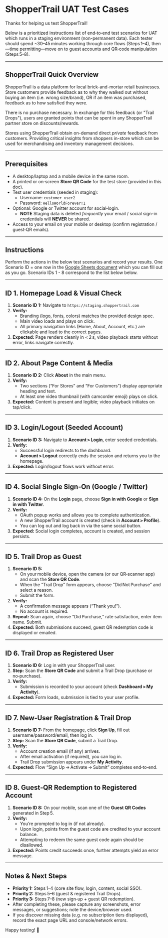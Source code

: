 # ShopperTrail UAT Test Cases

Thanks for helping us test ShopperTrail!

Below is a prioritized instructions list of end‑to‑end test scenarios for UAT which runs in a staging environment (non-permanent data).  Each tester should spend ~30–45 minutes working through core flows (Steps 1–4), then—time permitting—move on to guest accounts and QR‑code manipulation (Steps 5–8).

---

## ShopperTrail Quick Overview

ShopperTrail is a data platform for local brick-and-mortar retail businesses. Store customers provide feedback as to why they walked out without buying an item (i.e. wrong size/brand), OR if an item was purchased, feedback as to how satisfied they were.  

There is no purchase necessary. In exchange for this feedback (or "Trail Drops"), users are granted points that can be spent in any ShopperTrail partner store on discounts/rewards.  

Stores using ShopperTrail obtain on-demand direct *private* feedback from customers. Providing critical insights from shoppers in-store which can be used for merchandising and inventory management decisions. 

---

## Prerequisites

- A desktop/laptop and a mobile device in the same room.  
- A printed or on‑screen **Store QR Code** for the test store (provided in this doc).  
- Test user credentials (seeded in staging):  
  - Username: `customer_user2`  
  - Password: `HelloWorldForever!1`  
- Optional: Google or Twitter account for social‑login. 
    - **NOTE** Staging data is deleted *frequently* your email / social sign-in credentials will **NEVER** be shared. 
- Access to your email on your mobile or desktop (confirm registration / guest‑QR emails).

---

## Instructions

Perform the actions in the below test scenarios and record your results. One Scenario ID = one row in the <a href="https://docs.google.com/spreadsheets/d/1IySh1x6vaiKN3oshc-UBUz5yDCohQTiPNfdR_DzeB7U/edit?usp=sharing" target="_blank" rel="noopener">Google Sheets document</a> which you can fill out as you go. Scenario IDs 1 - 8 correspond to the list below below. 

---

## ID 1. Homepage Load & Visual Check

1. **Scenario ID 1:** Navigate to `https://staging.shoppertrail.com`  
2. **Verify:**  
   - Branding (logo, fonts, colors) matches the provided design spec.  
   - Main video loads and plays on click.  
   - All primary navigation links (Home, About, Account, etc.) are clickable and lead to the correct pages.  
3. **Expected:** Page renders cleanly in < 2 s, video playback starts without error, links navigate correctly.

---

## ID 2. About Page Content & Media

1. **Scenario ID 2:** Click **About** in the main menu.  
2. **Verify:**  
   - Two sections (“For Stores” and “For Customers”) display appropriate heading and text.  
   - At least one video thumbnail (with camcorder emoji) plays on click.  
3. **Expected:** Content is present and legible; video playback initiates on tap/click.

---

## ID 3. Login/Logout (Seeded Account)

1. **Scenario ID 3:** Navigate to **Account > Login**, enter seeded credentials.  
2. **Verify:**  
   - Successful login redirects to the dashboard.  
   - **Account > Logout** correctly ends the session and returns you to the homepage.  
3. **Expected:** Login/logout flows work without error.

---

## ID 4. Social Single Sign‑On (Google / Twitter)

1. **Scenario ID 4:** On the **Login** page, choose **Sign in with Google** or **Sign in with Twitter**.  
2. **Verify:**  
   - OAuth popup works and allows you to complete authentication.  
   - A new ShopperTrail account is created (check in **Account > Profile**).  
   - You can log out and log back in via the same social button.  
3. **Expected:** Social login completes, account is created, and session persists.

---

## ID 5. Trail Drop as Guest

1. **Scenario ID 5:**  
   - On your mobile device, open the camera (or our QR‑scanner app) and scan the **Store QR Code**.  
   - When the “Trail Drop” form appears, choose “Did Not Purchase” and select a reason.  
   - Submit the form.  
2. **Verify:**  
   - A confirmation message appears (“Thank you!”).  
   - No account is required.  
3. **Repeat:** Scan again, choose “Did Purchase,” rate satisfaction, enter item name. Submit.  
4. **Expected:** Both submissions succeed, guest QR redemption code is displayed or emailed.

---

## ID 6. Trail Drop as Registered User

1. **Scenario ID 6:** Log in with your ShopperTrail user.  
2. **Step:** Scan the **Store QR Code** and submit a Trail Drop (purchase or no‑purchase).  
3. **Verify:**  
   - Submission is recorded to your account (check **Dashboard > My Activity**).  
4. **Expected:** Form loads, submission is tied to your user profile.

---

## ID 7. New‑User Registration & Trail Drop

1. **Scenario ID 7:** From the homepage, click **Sign Up**, fill out username/password/email, then log in.  
2. **Step:** Scan the **Store QR Code**, submit a Trail Drop.  
3. **Verify:**  
   - Account creation email (if any) arrives.  
   - After email activation (if required), you can log in.  
   - Trail Drop submission appears under **My Activity**.  
4. **Expected:** Flow “Sign Up → Activate → Submit” completes end‑to‑end.

---

## ID 8. Guest‑QR Redemption to Registered Account

1. **Scenario ID 8:** On your mobile, scan one of the **Guest QR Codes** generated in Step 5.  
2. **Verify:**  
   - You’re prompted to log in (if not already).  
   - Upon login, points from the guest code are credited to your account balance.  
   - Attempting to redeem the same guest code again should be disallowed.  
3. **Expected:** Points credit succeeds once, further attempts yield an error message.

---

## Notes & Next Steps

- **Priority 1:** Steps 1–4 (core site flow, login, content, social SSO).  
- **Priority 2:** Steps 5–6 (guest & registered Trail Drops).  
- **Priority 3:** Steps 7–8 (new sign‑up + guest QR redemption).  
- After completing these, please capture any screenshots, error messages, or suggestions; note the device/browser used.
- If you discover missing data (e.g. no subscription tiers displayed), record the exact page URL and console/network errors.

Happy testing! 🎉  
